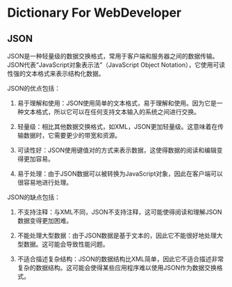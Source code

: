 # Dictionary For WebDeveloper

## JSON 

JSON是一种轻量级的数据交换格式，常用于客户端和服务器之间的数据传输。JSON代表“JavaScript对象表示法”（JavaScript Object Notation），它使用可读性强的文本格式来表示结构化数据。

JSON的优点包括：

1. 易于理解和使用：JSON使用简单的文本格式，易于理解和使用。因为它是一种文本格式，所以它可以在任何支持文本输入的系统之间进行交换。

2. 轻量级：相比其他数据交换格式，如XML，JSON更加轻量级。这意味着在传输数据时，它需要更少的带宽和资源。

3. 可读性好：JSON使用键值对的方式来表示数据，这使得数据的阅读和编辑变得更加容易。

4. 易于处理：由于JSON数据可以被转换为JavaScript对象，因此在客户端可以很容易地进行处理。

JSON的缺点包括：

1. 不支持注释：与XML不同，JSON不支持注释，这可能使得阅读和理解JSON数据变得更加困难。

2. 不能处理大型数据：由于JSON数据是基于文本的，因此它不能很好地处理大型数据。这可能会导致性能问题。

3. 不适合描述复杂结构：JSON的数据结构比XML简单，因此它不适合描述非常复杂的数据结构。这可能会使得某些应用程序难以使用JSON作为数据交换格式。
